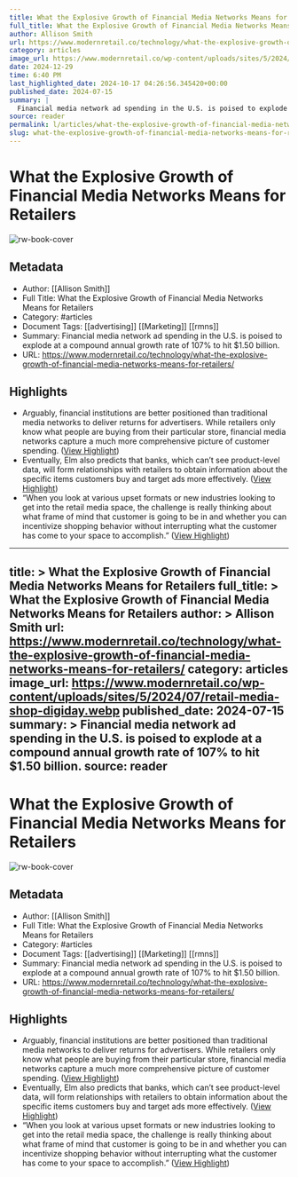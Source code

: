 ```yaml
---
title: What the Explosive Growth of Financial Media Networks Means for Retailers
full_title: What the Explosive Growth of Financial Media Networks Means for Retailers
author: Allison Smith
url: https://www.modernretail.co/technology/what-the-explosive-growth-of-financial-media-networks-means-for-retailers/
category: articles
image_url: https://www.modernretail.co/wp-content/uploads/sites/5/2024/07/retail-media-shop-digiday.webp
date: 2024-12-29
time: 6:40 PM
last_highlighted_date: 2024-10-17 04:26:56.345420+00:00
published_date: 2024-07-15
summary: |
  Financial media network ad spending in the U.S. is poised to explode at a compound annual growth rate of 107% to hit $1.50 billion.
source: reader
permalink: l/articles/what-the-explosive-growth-of-financial-media-networks-means-for-retailers
slug: what-the-explosive-growth-of-financial-media-networks-means-for-retailers
---
```

# What the Explosive Growth of Financial Media Networks Means for Retailers

![rw-book-cover](https://www.modernretail.co/wp-content/uploads/sites/5/2024/07/retail-media-shop-digiday.webp)

## Metadata
- Author: [[Allison Smith]]
- Full Title: What the Explosive Growth of Financial Media Networks Means for Retailers
- Category: #articles
- Document Tags: [[advertising]] [[Marketing]] [[rmns]] 
- Summary: Financial media network ad spending in the U.S. is poised to explode at a compound annual growth rate of 107% to hit $1.50 billion.
- URL: https://www.modernretail.co/technology/what-the-explosive-growth-of-financial-media-networks-means-for-retailers/

## Highlights
- Arguably, financial institutions are better positioned than traditional media networks to deliver returns for advertisers. While retailers only know what people are buying from their particular store, financial media networks capture a much more comprehensive picture of customer spending. ([View Highlight](https://read.readwise.io/read/01jacbjdrvnnv4xhxrr6yj2hax))
- Eventually, Elm also predicts that banks, which can’t see product-level data, will form relationships with retailers to obtain information about the specific items customers buy and target ads more effectively. ([View Highlight](https://read.readwise.io/read/01jacbksmpxcrapwvf96fwavw5))
- “When you look at various upset formats or new industries looking to get into the retail media space, the challenge is really thinking about what frame of mind that customer is going to be in and whether you can incentivize shopping behavior without interrupting what the customer has come to your space to accomplish.” ([View Highlight](https://read.readwise.io/read/01jacbn3bbrpj0942zzbmvcvgj))


---
title: >
  What the Explosive Growth of Financial Media Networks Means for Retailers
full_title: >
  What the Explosive Growth of Financial Media Networks Means for Retailers
author: >
  Allison Smith
url: https://www.modernretail.co/technology/what-the-explosive-growth-of-financial-media-networks-means-for-retailers/
category: articles
image_url: https://www.modernretail.co/wp-content/uploads/sites/5/2024/07/retail-media-shop-digiday.webp
published_date: 2024-07-15
summary: >
  Financial media network ad spending in the U.S. is poised to explode at a compound annual growth rate of 107% to hit $1.50 billion.
source: reader
---
# What the Explosive Growth of Financial Media Networks Means for Retailers

![rw-book-cover](https://www.modernretail.co/wp-content/uploads/sites/5/2024/07/retail-media-shop-digiday.webp)

## Metadata
- Author: [[Allison Smith]]
- Full Title: What the Explosive Growth of Financial Media Networks Means for Retailers
- Category: #articles
- Document Tags: [[advertising]] [[Marketing]] [[rmns]] 
- Summary: Financial media network ad spending in the U.S. is poised to explode at a compound annual growth rate of 107% to hit $1.50 billion.
- URL: https://www.modernretail.co/technology/what-the-explosive-growth-of-financial-media-networks-means-for-retailers/

## Highlights
- Arguably, financial institutions are better positioned than traditional media networks to deliver returns for advertisers. While retailers only know what people are buying from their particular store, financial media networks capture a much more comprehensive picture of customer spending. ([View Highlight](https://read.readwise.io/read/01jacbjdrvnnv4xhxrr6yj2hax))
- Eventually, Elm also predicts that banks, which can’t see product-level data, will form relationships with retailers to obtain information about the specific items customers buy and target ads more effectively. ([View Highlight](https://read.readwise.io/read/01jacbksmpxcrapwvf96fwavw5))
- “When you look at various upset formats or new industries looking to get into the retail media space, the challenge is really thinking about what frame of mind that customer is going to be in and whether you can incentivize shopping behavior without interrupting what the customer has come to your space to accomplish.” ([View Highlight](https://read.readwise.io/read/01jacbn3bbrpj0942zzbmvcvgj))



